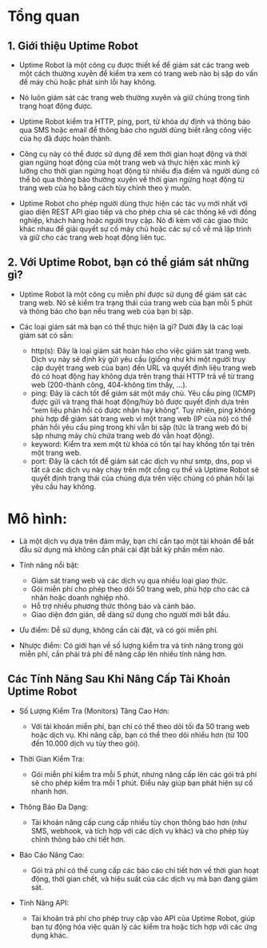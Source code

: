 # Tổng quan

## 1. Giới thiệu Uptime Robot
* Uptime Robot là một công cụ được thiết kế để giám sát các trang web một cách thường xuyên để kiểm tra xem có trang web nào bị sập do vấn đề máy chủ hoặc phát sinh lỗi hay không. 

* Nó luôn giám sát các trang web thường xuyên và giữ chúng trong tình trạng hoạt động được.

* Uptime Robot kiểm tra HTTP, ping, port, từ khóa dự định và thông báo qua SMS hoặc email để thông báo cho người dùng biết rằng công việc của họ đã được hoàn thành.

* Công cụ này có thể được sử dụng để xem thời gian hoạt động và thời gian ngừng hoạt động của một trang web và thực hiện xác minh kỹ lưỡng cho thời gian ngừng hoạt động từ nhiều địa điểm và người dùng có thể bỏ qua thông báo thường xuyên về thời gian ngừng hoạt động từ trang web của họ bằng cách tùy chỉnh theo ý muốn.

* Uptime Robot cho phép người dùng thực hiện các tác vụ mới nhất với giao diện REST API giao tiếp và cho phép chia sẻ các thống kê với đồng nghiệp, khách hàng hoặc người truy cập. Nó đi kèm với các giao thức khác nhau để giải quyết sự cố máy chủ hoặc các sự cố về mã lập trình và giữ cho các trang web hoạt động liên tục.

## 2. Với Uptime Robot, bạn có thể giám sát những gì?
* Uptime Robot là một công cụ miễn phí được sử dụng để giám sát các trang web. Nó sẽ kiểm tra trạng thái của trang web của bạn mỗi 5 phút và thông báo cho bạn nếu trang web của bạn bị sập.

* Các loại giám sát mà bạn có thể thực hiện là gì? Dưới đây là các loại giám sát có sẵn:
    - http(s): Đây là loại giám sát hoàn hảo cho việc giám sát trang web. Dịch vụ này sẽ định kỳ gửi yêu cầu (giống như khi một người truy cập duyệt trang web của bạn) đến URL và quyết định liệu trang web đó có hoạt động hay không dựa trên trạng thái HTTP trả về từ trang web (200-thành công, 404-không tìm thấy, …).
    - ping: Đây là cách tốt để giám sát một máy chủ. Yêu cầu ping (ICMP) được gửi và trạng thái hoạt động/hủy bỏ được quyết định dựa trên “xem liệu phản hồi có được nhận hay không”. Tuy nhiên, ping không phù hợp để giám sát trang web vì một trang web (IP của nó) có thể phản hồi yêu cầu ping trong khi vẫn bị sập (tức là trang web đó bị sập nhưng máy chủ chứa trang web đó vẫn hoạt động).
    - keyword: Kiểm tra xem một từ khóa có tồn tại hay không tồn tại trên một trang web.
    - port: Đây là cách tốt để giám sát các dịch vụ như smtp, dns, pop vì tất cả các dịch vụ này chạy trên một cổng cụ thể và Uptime Robot sẽ quyết định trạng thái của chúng dựa trên việc chúng có phản hồi lại yêu cầu hay không.

# Mô hình: 
* Là một dịch vụ dựa trên đám mây, bạn chỉ cần tạo một tài khoản để bắt đầu sử dụng mà không cần phải cài đặt bất kỳ phần mềm nào.

* Tính năng nổi bật:
    - Giám sát trang web và các dịch vụ qua nhiều loại giao thức.
    - Gói miễn phí cho phép theo dõi 50 trang web, phù hợp cho các cá nhân hoặc doanh nghiệp nhỏ.
    - Hỗ trợ nhiều phương thức thông báo và cảnh báo.
    - Giao diện đơn giản, dễ dàng sử dụng cho người mới bắt đầu.

* Ưu điểm: Dễ sử dụng, không cần cài đặt, và có gói miễn phí.

* Nhược điểm: Có giới hạn về số lượng kiểm tra và tính năng trong gói miễn phí, cần phải trả phí để nâng cấp lên nhiều tính năng hơn.

## Các Tính Năng Sau Khi Nâng Cấp Tài Khoản Uptime Robot
* Số Lượng Kiểm Tra (Monitors) Tăng Cao Hơn:
    - Với tài khoản miễn phí, bạn chỉ có thể theo dõi tối đa 50 trang web hoặc dịch vụ. Khi nâng cấp, bạn có thể theo dõi nhiều hơn (từ 100 đến 10.000 dịch vụ tùy theo gói).

* Thời Gian Kiểm Tra:
    - Gói miễn phí kiểm tra mỗi 5 phút, nhưng nâng cấp lên các gói trả phí sẽ cho phép kiểm tra mỗi 1 phút. Điều này giúp bạn phát hiện sự cố nhanh hơn.

* Thông Báo Đa Dạng:
    - Tài khoản nâng cấp cung cấp nhiều tùy chọn thông báo hơn (như SMS, webhook, và tích hợp với các dịch vụ khác) và cho phép tùy chỉnh thông báo chi tiết hơn.

* Báo Cáo Nâng Cao:
    - Gói trả phí có thể cung cấp các báo cáo chi tiết hơn về thời gian hoạt động, thời gian chết, và hiệu suất của các dịch vụ mà bạn đang giám sát.

* Tính Năng API:
    - Tài khoản trả phí cho phép truy cập vào API của Uptime Robot, giúp bạn tự động hóa việc quản lý các kiểm tra hoặc tích hợp với các ứng dụng khác.
